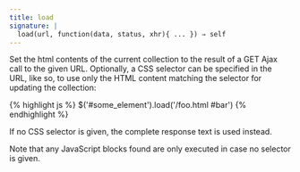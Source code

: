 ```yaml
---
title: load
signature: |
  load(url, function(data, status, xhr){ ... }) ⇒ self
---
```


Set the html contents of the current collection to the result of a GET Ajax call to the given URL. Optionally, a CSS selector can be specified in the URL, like so, to use only the HTML content matching the selector for updating the collection:

{% highlight js %}
$('#some_element').load('/foo.html #bar')
{% endhighlight %}

If no CSS selector is given, the complete response text is used instead.

Note that any JavaScript blocks found are only executed in case no selector is given.
